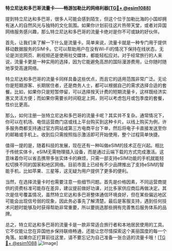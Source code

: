 **特立尼达和多巴哥流量卡——畅游加勒比的网络利器[[TG💪+ @esim1088](https://t.me/s/esim1088)]**

提到特立尼达和多巴哥，很多人可能会感到陌生，但这个位于加勒比海的小国却拥有迷人的自然风光与独特的文化氛围。如果你计划前往这片热带天堂，或者对异国网络服务感兴趣，那么特立尼达和多巴哥的流量卡绝对是你不可或缺的好伙伴。

首先，让我们来了解一下什么是流量卡。简单来说，流量卡就是一种专门用于提供移动数据服务的SIM卡。它可以帮助用户在没有Wi-Fi的情况下保持在线状态，无论是浏览网页、刷视频还是使用社交媒体，都能轻松应对。对于经常旅行的人来说，流量卡更是一种实用的选择，因为它能避免高昂的国际漫游费用，让你随时随地享受高速网络。

特立尼达和多巴哥的流量卡同样具备这些优点，而且它的适用范围非常广泛。无论你是短期游客、长期居住者，还是商务人士，都可以根据自己的需求选择合适的套餐。比如，如果你只是短暂停留，可以选择按天计费的短期流量卡，这样既经济实惠又灵活方便；而如果你需要长时间稳定上网，则可以考虑包月或包季度的套餐，性价比更高。

那么，如何注册一张特立尼达和多巴哥的流量卡呢？其实并不复杂。通常情况下，你可以在机场、电信运营商门店或线上平台购买到这种卡片。以线上购买为例，许多服务商都支持通过官方网站或第三方电商平台下单，然后将电子卡直接发送至你的邮箱或手机上。收到后只需按照指示激活即可开始使用，整个过程简单快捷。

值得一提的是，随着科技的发展，现在还有一种叫做eSIM的技术正在兴起。相比于传统实体卡，eSIM无需物理插入设备，而是通过云端下载的方式完成激活。这意味着你可以省去携带多张实体卡的麻烦，只需一部支持eSIM功能的手机就能轻松切换不同的国家和地区网络。目前市面上已经有不少品牌推出了支持eSIM的智能手机，比如苹果、三星等，这无疑为用户提供了更多的便利。

当然，在选择流量卡时也需要注意一些细节问题。首先是价格因素，不同运营商提供的资费标准可能存在差异，建议提前做好功课，对比多家供应商后再做决定。其次是信号覆盖情况，虽然特立尼达和多巴哥整体通信环境良好，但在某些偏远地区可能会出现信号弱的现象，因此务必事先了解清楚。最后是客服支持，遇到任何技术问题时能够及时获得帮助非常重要，所以要挑选那些拥有完善售后服务体系的品牌。

总之，特立尼达和多巴哥的流量卡是一款非常适合旅行者和本地居民使用的工具。它不仅能让您在异国他乡保持联络畅通，还能让您尽情探索这个美丽国度的每一个角落。如果你正打算前往这里，请不要忘记为自己准备一张合适的流量卡哦！[[TG💪+ @esim1088](https://t.me/s/esim1088) ![Image](https://i.postimg.cc/4NQfJmqS/Snipaste-2025-05-13-00-14-12.png)]